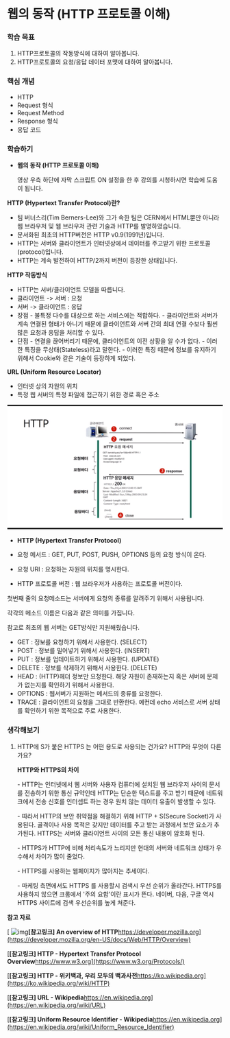 # 웹의 동작 (HTTP 프로토콜 이해)

### 학습 목표

1.  HTTP프로토콜의 작동방식에 대하여 알아봅니다.
2.  HTTP프로토콜의 요청/응답 데이터 포맷에 대하여 알아봅니다.


### 핵심 개념
- HTTP
- Request 형식
- Request Method
- Response 형식
- 응답 코드

### 학습하기

- **웹의 동작 (HTTP 프로토콜 이해)**

  영상 우측 하단에 자막 스크립트 ON 설정을 한 후 강의를 시청하시면 학습에 도움이 됩니다.

**HTTP (Hypertext Transfer Protocol)란?**

- 팀 버너스리(Tim Berners-Lee)와 그가 속한 팀은 CERN에서 HTML뿐만 아니라 웹 브라우저 및 웹 브라우저 관련 기술과 HTTP를 발명하였습니다.
- 문서화된 최초의 HTTP버전은 HTTP v0.9(1991년)입니다.
- HTTP는 서버와 클라이언트가 인터넷상에서 데이터를 주고받기 위한 프로토콜(protocol)입니다.
- HTTP는 계속 발전하여 HTTP/2까지 버전이 등장한 상태입니다.

 

**HTTP 작동방식**

- HTTP는 서버/클라이언트 모델을 따릅니다.
- 클라이언트 -> 서버 : 요청
- 서버 -> 클라이언트 : 응답
- 장점
	\- 불특정 다수를 대상으로 하는 서비스에는 적합하다.
	\- 클라이언트와 서버가 계속 연결된 형태가 아니기 때문에 클라이언트와 서버 간의 최대 연결 수보다 훨씬 많은 요청과 응답을 처리할 수 있다.
- 단점
	\- 연결을 끊어버리기 때문에, 클라이언트의 이전 상황을 알 수가 없다.
	\- 이러한 특징을 무상태(Stateless)라고 말한다.
	\- 이러한 특징 때문에 정보를 유지하기 위해서 Cookie와 같은 기술이 등장하게 되었다.

 

**URL (Uniform Resource Locator)**

- 인터넷 상의 자원의 위치
- 특정 웹 서버의 특정 파일에 접근하기 위한 경로 혹은 주소

![2-1](https://github.com/namdh9011/web-boostcourse/blob/master/theory/1_%EC%9B%B9_%ED%94%84%EB%A1%9C%EA%B7%B8%EB%9E%98%EB%B0%8D_%EA%B8%B0%EC%B4%88/1_Web%EA%B0%9C%EB%B0%9C%EC%9D%98_%EC%9D%B4%ED%95%B4_FE_BE/image/2_2_HTTP.png)

- **HTTP (Hypertext Transfer Protocol)**

- 요청 메서드 : GET, PUT, POST, PUSH, OPTIONS 등의 요청 방식이 온다.
- 요청 URI : 요청하는 자원의 위치를 명시한다.
- HTTP 프로토콜 버전 : 웹 브라우저가 사용하는 프로토콜 버전이다.

첫번째 줄의 요청메소드는 서버에게 요청의 종류를 알려주기 위해서 사용됩니다.

각각의 메소드 이름은 다음과 같은 의미를 가집니다.

참고로 최초의 웹 서버는 GET방식만 지원해줬습니다.

- GET : 정보를 요청하기 위해서 사용한다. (SELECT)
- POST : 정보를 밀어넣기 위해서 사용한다. (INSERT)
- PUT : 정보를 업데이트하기 위해서 사용한다. (UPDATE)
- DELETE : 정보를 삭제하기 위해서 사용한다. (DELETE)
- HEAD : (HTTP)헤더 정보만 요청한다. 해당 자원이 존재하는지 혹은 서버에 문제가 없는지를 확인하기 위해서 사용한다.
- OPTIONS : 웹서버가 지원하는 메서드의 종류를 요청한다.
- TRACE : 클라이언트의 요청을 그대로 반환한다. 예컨데 echo 서비스로 서버 상태를 확인하기 위한 목적으로 주로 사용한다.



### 생각해보기

1. HTTP에 S가 붙은 HTTPS 는 어떤 용도로 사용되는 건가요? HTTP와 무엇이 다른가요?

   **HTTP와 HTTPS의 차이**

   \- HTTP는 인터넷에서 웹 서버와 사용자 컴퓨터에 설치된 웹 브라우저 사이의 문서를 전송하기 위한 통신 규약인데 HTTP는 단순한 텍스트를 주고 받기 때문에 네트워크에서 전송 신호를 인터셉트 하는 경우 원치 않는 데이터 유출이 발생할 수 있다.

   \- 따라서 HTTP의 보안 취약점을 해결하기 위해 HTTP + S(Secure Socket)가 사용된다. 골격이나 사용 목적은 갖지만 데이터를 주고 받는 과정에서 보안 요소가 추가된다. HTTPS는 서버와 클라이언트 사이의 모든 통신 내용이 암호화 된다.

   \- HTTPS가 HTTP에 비해 처리속도가 느리지만 현대의 서버와 네트워크 상태가 우수해서 차이가 많이 줄었다.

   \- HTTPS를 사용하는 웹페이지가 많아지는 추세이다.

   \- 마케팅 측면에서도 HTTPS 를 사용할시 검색시 우선 순위가 올라간다. HTTPS를 사용하지 않으면 크롬에서 '주의 요함'이란 표시가 뜬다. 네이버, 다음, 구글 역시 HTTPS 사이트에 검색 우선순위를 높게 쳐준다.





**참고 자료**

[ ![img](https://cphinf.pstatic.net/mooc/20180105_152/1515082480601qXxHG_PNG/ol1bHkm0vhvUPGgUJoCI.png?type=mfullfill_199_148)**[참고링크\] An overview of HTTP**https://developer.mozilla.org](https://developer.mozilla.org/en-US/docs/Web/HTTP/Overview)

[**[참고링크\] HTTP - Hypertext Transfer Protocol Overview**https://www.w3.org](https://www.w3.org/Protocols/)

[**[참고링크\] HTTP - 위키백과, 우리 모두의 백과사전**https://ko.wikipedia.org](https://ko.wikipedia.org/wiki/HTTP)

[**[참고링크\] URL - Wikipedia**https://en.wikipedia.org](https://en.wikipedia.org/wiki/URL)

[**[참고링크\] Uniform Resource Identifier - Wikipedia**https://en.wikipedia.org](https://en.wikipedia.org/wiki/Uniform_Resource_Identifier)